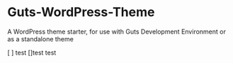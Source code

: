 Guts-WordPress-Theme
====================

A WordPress theme starter, for use with Guts Development Environment or as a standalone theme


[ ] test
[]test
test
